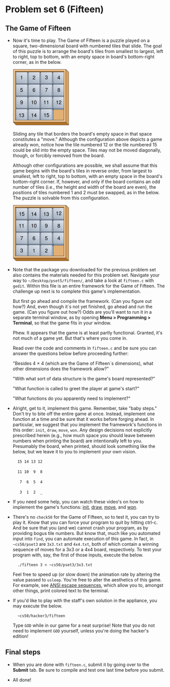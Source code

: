 # Problem set 6 (Fifteen)

## The Game of Fifteen

* Now it's time to play. The Game of Fifteen is a puzzle played on a square, two-dimensional board with numbered tiles that slide. The goal of this puzzle is to arrange the board's tiles from smallest to largest, left to right, top to bottom, with an empty space in board's bottom-right corner, as in the below.
  
  ![Solved game of fifteen board](31.png)
  
  Sliding any tile that borders the board's empty space in that space constitutes a "move." Although the configuration above depicts a game already won, notice how the tile numbered 12 or the tile numbered 15 could be slid into the empty space. Tiles may not be moved diagonally, though, or forcibly removed from the board.

  Although other configurations are possible, we shall assume that this game begins with the board's tiles in reverse order, from largest to smallest, left to right, top to bottom, with an empty space in the board's bottom-right corner. If, however, and only if the board contains an odd number of tiles (i.e., the height and width of the board are even), the positions of tiles numbered 1 and 2 must be swapped, as in the below. The puzzle is solvable from this configuration.
  
  ![Unsolved game of fifteen board](32.png)
  
* Note that the package you downloaded for the previous problem set also contains the materials needed for this problem set. Navigate your way to `~/Desktop/pset5/fifteen/`, and take a look at `fifteen.c` with `gedit`. Within this file is an entire framework for the Game of Fifteen. The challenge up next is to complete this game's implementation.

  But first go ahead and compile the framework. (Can you figure out how?) And, even though it`s not yet finished, go ahead and run the game. (Can you figure out how?) Odds are you'll want to run it in a separate terminal window, as by opening **Menu > Programming > Terminal**, so that the game fits in your window.

  Phew. It appears that the game is at least partly functional. Granted, it's not much of a game yet. But that's where you come in.

  Read over the code and comments in `fifteen.c` and be sure you can answer the questions below before proceeding further:

  "Besides 4 × 4 (which are the Game of Fifteen`s dimensions), what other dimensions does the framework allow?"

  "With what sort of data structure is the game's board represented?"

  "What function is called to greet the player at game's start?"

  "What functions do you apparently need to implement?"

* Alright, get to it, implement this game. Remember, take "baby steps." Don't try to bite off the entire game at once. Instead, implement one function at a time and be sure that it works before forging ahead. In particular, we suggest that you implement the framework's functions in this order: `init`, `draw`, `move`, `won`. Any design decisions not explicitly prescribed herein (e.g., how much space you should leave between numbers when printing the board) are intentionally left to you. Presumably the board, when printed, should look something like the below, but we leave it to you to implement your own vision.

		15 14 13 12
		
		11 10  9  8
		
		 7  6  5  4
    
		 3  1  2  _

* If you need some help, you can watch these video's on how to implement the game's functions: [init](http://www.youtube.com/watch?v=xPa4Wb5Uyhc), [draw](http://www.youtube.com/watch?v=k4P0SojW9oM), [move](http://www.youtube.com/watch?v=gxMHcoBMiq4), and  [won](http://www.youtube.com/watch?v=6KSq4JUfhIk).

* There's no `check50` for the Game of Fifteen, so to test it, you can try to play it. Know that you can force your program to quit by hitting ctrl-c. And be sure that you (and we) cannot crash your program, as by providing bogus tile numbers. But know that, much like you automated input into `find`, you can automate execution of this game. In fact, in `~cs50/pset3` are `3x3.txt` and `4x4.txt`, both of which contain a winning sequence of moves for a 3x3 or a 4x4 board, respectively. To test your program with, say, the first of those inputs, execute the below.

		./fifteen 3 < ~cs50/pset3/3x3.txt

  Feel free to speed up (or slow down) the animation rate by altering the value passed to `usleep`. You're free to alter the aesthetics of this game. For example, see [ANSI escape sequences](http://en.wikipedia.org/wiki/ANSI_escape_code), which allow you to, amongst other things, print colored text to the terminal.
  
* If you'd like to play with the staff's own solution in the appliance, you may execute the below.

		~cs50/hacker3/fifteen

  Type `GOD` while in our game for a neat surprise! Note that you do not need to implement `GOD` yourself, unless you're doing the hacker's edition!

## Final steps

* When you are done with `fifteen.c`, submit it by going over to the **Submit** tab. Be sure to compile and test one last time before you submit.

* All done!
